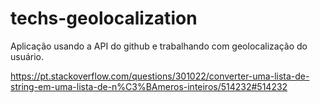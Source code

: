 # techs-geolocalization

Aplicação usando a API do github e trabalhando com geolocalização do usuário.

https://pt.stackoverflow.com/questions/301022/converter-uma-lista-de-string-em-uma-lista-de-n%C3%BAmeros-inteiros/514232#514232
